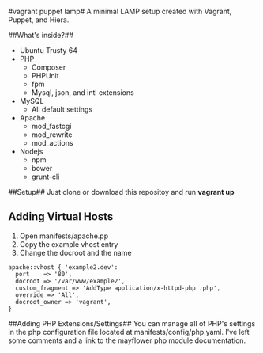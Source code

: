 #vagrant puppet lamp#
A minimal LAMP setup created with Vagrant, Puppet, and Hiera.

##What's inside?##
* Ubuntu Trusty 64
* PHP
    * Composer
    * PHPUnit
    * fpm
    * Mysql, json, and intl extensions
* MySQL
    * All default settings
* Apache
    * mod_fastcgi
    * mod_rewrite
    * mod_actions
* Nodejs
    * npm
    * bower
    * grunt-cli

##Setup##
Just clone or download this repositoy and run **vagrant up**

## Adding Virtual Hosts ##
1. Open manifests/apache.pp
2. Copy the example vhost entry
3. Change the docroot and the name
```
apache::vhost { 'example2.dev':
  port    => '80',
  docroot => '/var/www/example2',
  custom_fragment => 'AddType application/x-httpd-php .php',
  override => 'All',
  docroot_owner => 'vagrant',
}
```

##Adding PHP Extensions/Settings##
You can manage all of PHP's settings in the php configuration file located at manifests/config/php.yaml. I've left some comments and a link to the mayflower php module documentation.
